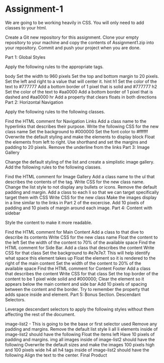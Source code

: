 # Assignment-1


We are going to be working heavily in CSS. You will only need to add classes to your html.

Create a Git new repository for this assignment. Clone your empty repository to your machine and copy the contents of Assignment1.zip into your repository. Commit and push your project when you are done.

Part 1: Global Styles

Apply the following rules to the appropriate tags.

body
Set the width to 960 pixels
Set the top and bottom margin to 20 pixels. Set the left and right to a value that will center it. hint
h1
Set the color of the text to #777777
Add a bottom border of 1 pixel that is solid and #777777
h2
Set the color of the text to #aa0000
Add a bottom border of 1 pixel that is dashed and #aa0000
hr
Add a property that clears floats in both directions
Part 2: Horizontal Navigation

Apply the following rules to the following classes.

Find the HTML comment for Navigation Links
Add a class name to the hyperlinks that describes their purpose.
Write the following CSS for the new class name
Set the background to #000000
Set the font color to #ffffff
Overwrite the default styling and make the elements to display block
Float the elements from left to right.
Use shorthand and set the margins and padding to 20 pixels.
Remove the underline from the links
Part 3: Image Gallery

Change the default styling of the list and create a simplistic image gallery. Add the following rules to the following classes.

Find the HTML comment for Image Gallery
Add a class name to the ul that describes the contents of the tag.
Write CSS for the new class name.
Change the list style to not display any bullets or icons.
Remove the default padding and margin.
Add a class to each li so that we can target specifically target them with CSS
Write CSS for the new class
Make the images display in a line similar to the links in Part 2 of the excercise.
Add 10 pixels of padding and 10 pixels of margin around each image.
Part 4: Content with sidebar

Style the content to make it more readable.

Find the HTML comment for Main Content
Add a class to that dive to describe its contents
Write CSS for the new class name
Float the content to the left
Set the width of the content to 70% of the available space
Find the HTML comment for Side Bar.
Add a class that describes the content
Write CSS for that class
Set the background to #e7e7e7. This will help identify what space this element takes up
Float the element so it is rendered to the right of the main content
Set the width of the content to 20% of the available space
Find the HTML comment for Content Footer
Add a class that describes the content
Write CSS for that class
Set the top border of the content to be 1 pixel wide solid and #000000;
Clear the element so it appears below the main content and side bar
Add 10 pixels of spacing between the content and the border. Try to remember the property that adds space inside and element.
Part 5: Bonus Section. Descendant Selectors.

Leverage descendant selectors to apply the following styles without them affecting the rest of the document.

image-list2 - This is going to be the base or first selector used
Remove any padding and margins.
Remove the default list style
li all li elements inside of image-list2 should have the following
Float the items left
Have 10 pixels of padding and margins.
img all images inside of image-list2 should have the following
Overwrite the default sizes and make the images 100 pixels high and 100 pixels wide
h4 all h4 tags inside of image-list2 should have the following
Align the text to the center.
Final Product
